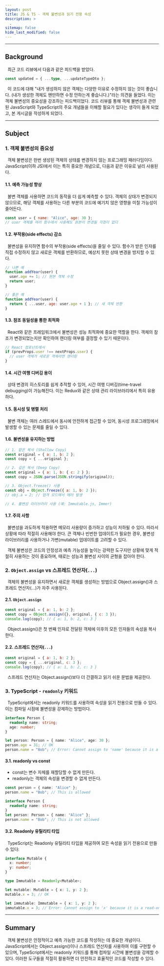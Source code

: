 ```yaml
---
layout: post
title: JS & TS - 객체 불변성과 읽기 전용 속성
description: >
  .
sitemap: false
hide_last_modified: false
---
```


---

## Background

&nbsp; 최근 코드 리뷰에서 다음과 같은 피드백을 받았다.

```typescript
const updated = { ...type, ...updateTypeDto };
```

&nbsp; 이 코드에 대해 "내가 생성하지 않은 객체는 다양한 이유로 수정하지 않는 것이 좋습니다. (내가 생성한 객체도 왠만하면 수정 안하는게 좋습니다.)"라는 의견을 들었다. 이는 객체 불변성의 중요성을 강조하는 피드백이었다. 코드 리뷰를 통해 객체 불변성과 관련된 JavaScript와 TypeScript의 주요 개념들을 이해할 필요가 있다는 생각이 들게 되었고, 본 게시글을 작성하게 되었다.

---

## Subject

### 1. 객체 불변성의 중요성

&nbsp; 객체 불변성은 한번 생성된 객체의 상태를 변경하지 않는 프로그래밍 패러다임이다. JavaScript(이하 JS)에서 이는 특히 중요한 개념으로, 다음과 같은 이유로 널리 사용된다.

#### 1.1. 예측 가능성 향상

&nbsp; 불변 객체를 사용하면 코드의 동작을 더 쉽게 예측할 수 있다. 객체의 상태가 변경되지 않으므로, 해당 객체를 사용하는 다른 부분의 코드에 예기치 않은 영향을 미칠 가능성이 줄어든다.

```javascript
const user = { name: "Alice", age: 30 };
// user 객체를 여러 함수에서 사용해도 원본이 변경될 걱정이 없다
```

#### 1.2. 부작용(side effects) 감소

&nbsp; 불변성을 유지하면 함수의 부작용(side effects)을 줄일 수 있다. 함수가 받은 인자를 직접 수정하지 않고 새로운 객체를 반환하므로, 예상치 못한 상태 변경을 방지할 수 있다.

```javascript
// 나쁜 예
function addYear(user) {
  user.age += 1; // 원본 객체 수정
  return user;
}

// 좋은 예
function addYear(user) {
  return { ...user, age: user.age + 1 }; // 새 객체 반환
}
```

#### 1.3. 참조 동일성을 통한 최적화

&nbsp; React와 같은 프레임워크에서 불변성은 성능 최적화에 중요한 역할을 한다. 객체의 참조가 변경되었는지만 확인하여 렌더링 여부를 결정할 수 있기 때문이다.

```javascript
// React 컴포넌트에서
if (prevProps.user !== nextProps.user) {
  // user 객체가 새로운 객체라면 렌더링
}
```

#### 1.4. 시간 여행 디버깅 용이

&nbsp; 상태 변경의 히스토리를 쉽게 추적할 수 있어, 시간 여행 디버깅(time-travel debugging)이 가능해진다. 이는 Redux와 같은 상태 관리 라이브러리에서 특히 유용하다.

#### 1.5. 동시성 및 병렬 처리

&nbsp; 불변 객체는 여러 스레드에서 동시에 안전하게 접근할 수 있어, 동시성 프로그래밍에서 발생할 수 있는 문제를 줄일 수 있다.

#### 1.6. 불변성을 유지하는 방법

```javascript
// 1. 얕은 복사 (Shallow Copy)
const original = { a: 1, b: 2 };
const copy = { ...original };

// 2. 깊은 복사 (Deep Copy)
const original = { a: 1, b: { c: 2 } };
const copy = JSON.parse(JSON.stringify(original));

// 3. Object.freeze() 사용
const obj = Object.freeze({ a: 1, b: 2 });
// obj.a = 2; // 엄격 모드에서 에러 발생

// 4. 불변성 라이브러리 사용 (예: Immutable.js, Immer)
```

#### 1.7. 주의 사항

&nbsp; 불변성을 과도하게 적용하면 메모리 사용량이 증가하고 성능이 저하될 수 있다. 따라서 상황에 따라 적절히 사용해야 한다. 큰 객체나 빈번한 업데이트가 필요한 경우, 불변성 라이브러리를 사용하거나 가변(mutable) 업데이트를 고려할 수 있다.<br>

&nbsp; 객체 불변성은 코드의 안정성과 예측 가능성을 높이는 강력한 도구지만 상황에 맞게 적절히 사용하는 것이 중요하며, 때로는 성능과 불변성 사이의 균형을 잡아야 한다.

### 2. `Object.assign` vs 스프레드 연산자(`...`)

&nbsp; 객체의 불변성을 유지하면서 새로운 객체를 생성하는 방법으로 Object.assign()과 스프레드 연산자(...)가 자주 사용된다.

#### 2.1. `Object.assign`

```javascript
const original = { a: 1, b: 2 };
const copy = Object.assign({}, original, { c: 3 });
console.log(copy); // { a: 1, b: 2, c: 3 }
```

&nbsp; Object.assign()은 첫 번째 인자로 전달된 객체에 이후의 모든 인자들의 속성을 복사한다.

#### 2.2. 스프레드 연산자(`...`)

```javascript
const original = { a: 1, b: 2 };
const copy = { ...original, c: 3 };
console.log(copy); // { a: 1, b: 2, c: 3 }
```

&nbsp; 스프레드 연산자는 Object.assign()보다 더 간결하고 읽기 쉬운 문법을 제공한다.

### 3. TypeScript - `readonly` 키워드

&nbsp; TypeScript에서는 readonly 키워드를 사용하여 속성을 읽기 전용으로 만들 수 있다. 이는 컴파일 시점에 불변성을 강제하는 방법이다.

```typescript
interface Person {
  readonly name: string;
  age: number;
}

let person: Person = { name: "Alice", age: 30 };
person.age = 31; // OK
person.name = "Bob"; // Error: Cannot assign to 'name' because it is a read-only property.
```

#### 3.1. readonly vs const

- const는 변수 자체를 재할당할 수 없게 만든다.
- readonly는 객체의 속성을 변경할 수 없게 만든다.

```typescript
const person = { name: "Alice" };
person.name = "Bob"; // This is allowed

interface Person {
  readonly name: string;
}
let person: Person = { name: "Alice" };
person.name = "Bob"; // This is not allowed
```

#### 3.2. Readonly<T> 유틸리티 타입

&nbsp; TypeScript는 Readonly<T> 유틸리티 타입을 제공하여 모든 속성을 읽기 전용으로 만들 수 있다:

```typescript
interface Mutable {
  x: number;
  y: number;
}

type Immutable = Readonly<Mutable>;

let mutable: Mutable = { x: 1, y: 2 };
mutable.x = 3; // OK

let immutable: Immutable = { x: 1, y: 2 };
immutable.x = 3; // Error: Cannot assign to 'x' because it is a read-only property.
```

---

## Summary

&nbsp; 객체 불변성은 안정적이고 예측 가능한 코드를 작성하는 데 중요한 개념이다. JavaScript에서는 Object.assign()이나 스프레드 연산자를 사용하여 이를 구현할 수 있으며, TypeScript에서는 readonly 키워드를 통해 컴파일 시간에 불변성을 강제할 수 있다. 이러한 도구들을 적절히 활용하면 더 안전하고 효율적인 코드를 작성할 수 있다.
